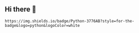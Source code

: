 ## Hi there 👋

	https://img.shields.io/badge/Python-3776AB?style=for-the-badge&logo=python&logoColor=white
 
